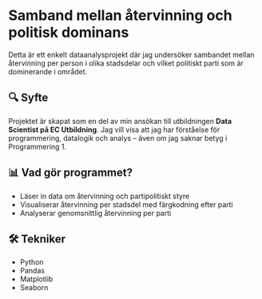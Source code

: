 
# Samband mellan återvinning och politisk dominans

Detta är ett enkelt dataanalysprojekt där jag undersöker sambandet mellan återvinning per person i olika stadsdelar och vilket politiskt parti som är dominerande i området.

## 🔍 Syfte

Projektet är skapat som en del av min ansökan till utbildningen **Data Scientist på EC Utbildning**. Jag vill visa att jag har förståelse för programmering, datalogik och analys – även om jag saknar betyg i Programmering 1.

## 📊 Vad gör programmet?

- Läser in data om återvinning och partipolitiskt styre
- Visualiserar återvinning per stadsdel med färgkodning efter parti
- Analyserar genomsnittlig återvinning per parti

## 🛠️ Tekniker

- Python
- Pandas
- Matplotlib
- Seaborn


